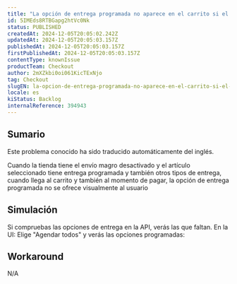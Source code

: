 ```yaml
---
title: "La opción de entrega programada no aparece en el carrito si el envío magro está desactivado y el artículo tiene ambos tipos de entregas"
id: 5IMEds8RTBGapg2htVc0Nk
status: PUBLISHED
createdAt: 2024-12-05T20:05:02.242Z
updatedAt: 2024-12-05T20:05:03.157Z
publishedAt: 2024-12-05T20:05:03.157Z
firstPublishedAt: 2024-12-05T20:05:03.157Z
contentType: knownIssue
productTeam: Checkout
author: 2mXZkbi0oi061KicTExNjo
tag: Checkout
slugEN: la-opcion-de-entrega-programada-no-aparece-en-el-carrito-si-el-envio-magro-esta-desactivado-y-el-articulo-tiene-ambos-tipos-de-entregas
locale: es
kiStatus: Backlog
internalReference: 394943
---
```


## Sumario

<div class="alert alert-info">
  <p>Este problema conocido ha sido traducido automáticamente del inglés.</p>
</div>


Cuando la tienda tiene el envío magro desactivado y el artículo seleccionado tiene entrega programada y también otros tipos de entrega, cuando llega al carrito y también al momento de pagar, la opción de entrega programada no se ofrece visualmente al usuario


##

## Simulación



Si compruebas las opciones de entrega en la API, verás las que faltan.
En la UI: Elige "Agendar todos" y verás las opciones programadas:






## Workaround


N/A

